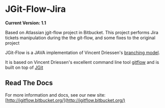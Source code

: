 # JGit-Flow-Jira

**Current Version: 1.1**

Based on Atlassian jgit-flow project in Bitbucket.
This project performs Jira tickets manipulation during the the git-flow, and some fixes to the original project

JGit-Flow is a JAVA implementation of Vincent Driessen's [branching model](http://nvie.com/git-model "original
blog post").

It is based on Vincent Driessen's excellent command line tool [gitflow](https://github.com/nvie/gitflow) and is built on top of [JGit](http://eclipse.org/jgit/)


## Read The Docs
For more information and docs, see our new site: [http://jgitflow.bitbucket.org/](http://jgitflow.bitbucket.org/)

